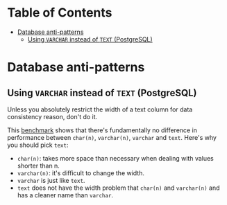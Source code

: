 <!-- START doctoc generated TOC please keep comment here to allow auto update -->
<!-- DON'T EDIT THIS SECTION, INSTEAD RE-RUN doctoc TO UPDATE -->
# Table of Contents

- [Database anti-patterns](#database-anti-patterns)
  - [Using `VARCHAR` instead of `TEXT` (PostgreSQL)](#using-varchar-instead-of-text-postgresql)

<!-- END doctoc generated TOC please keep comment here to allow auto update -->

Database anti-patterns
======================

Using `VARCHAR` instead of `TEXT` (PostgreSQL)
----------------------------------------------

Unless you absolutely restrict the width of a text column for data consistency
reason, don't do it.

This
[benchmark](http://www.depesz.com/2010/03/02/charx-vs-varcharx-vs-varchar-vs-text/)
shows that there's fundamentally no difference in performance between
`char(n)`, `varchar(n)`, `varchar` and `text`. Here's why you should pick
`text`:

* `char(n)`: takes more space than necessary when dealing with values shorter
  than n.
* `varchar(n)`: it's difficult to change the width.
* `varchar` is just like `text`.
* `text` does not have the width problem that `char(n)` and `varchar(n)` and
  has a cleaner name than `varchar`.
